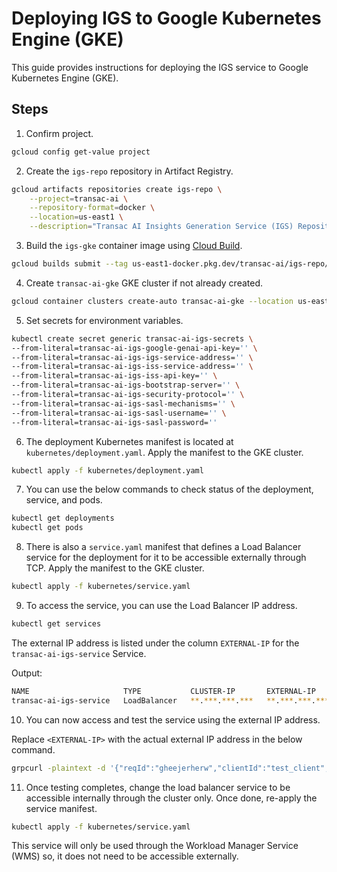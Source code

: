 # Deploying IGS to Google Kubernetes Engine (GKE)

This guide provides instructions for deploying the IGS service to Google Kubernetes Engine (GKE).

## Steps

1. Confirm project.

```bash
gcloud config get-value project
```

2. Create the `igs-repo` repository in Artifact Registry.

```bash
gcloud artifacts repositories create igs-repo \
    --project=transac-ai \
    --repository-format=docker \
    --location=us-east1 \
    --description="Transac AI Insights Generation Service (IGS) Repository"
```

3. Build the `igs-gke` container image using [Cloud Build](https://cloud.google.com/build).

```bash
gcloud builds submit --tag us-east1-docker.pkg.dev/transac-ai/igs-repo/transac-ai-igs-gke .
```

4. Create `transac-ai-gke` GKE cluster if not already created.

```bash
gcloud container clusters create-auto transac-ai-gke --location us-east1
```

5. Set secrets for environment variables.

```bash
kubectl create secret generic transac-ai-igs-secrets \
--from-literal=transac-ai-igs-google-genai-api-key='' \
--from-literal=transac-ai-igs-igs-service-address='' \
--from-literal=transac-ai-igs-iss-service-address='' \
--from-literal=transac-ai-igs-iss-api-key='' \
--from-literal=transac-ai-igs-bootstrap-server='' \
--from-literal=transac-ai-igs-security-protocol='' \
--from-literal=transac-ai-igs-sasl-mechanisms='' \
--from-literal=transac-ai-igs-sasl-username='' \
--from-literal=transac-ai-igs-sasl-password=''
```

6. The deployment Kubernetes manifest is located at `kubernetes/deployment.yaml`. Apply the manifest to the GKE cluster.

```bash
kubectl apply -f kubernetes/deployment.yaml
```

7. You can use the below commands to check status of the deployment, service, and pods.

```bash
kubectl get deployments
kubectl get pods
```

8. There is also a `service.yaml` manifest that defines a Load Balancer service for the deployment for it to be accessible externally through TCP. Apply the manifest to the GKE cluster.

```bash
kubectl apply -f kubernetes/service.yaml
```

9. To access the service, you can use the Load Balancer IP address.

```bash
kubectl get services
```

The external IP address is listed under the column `EXTERNAL-IP` for the `transac-ai-igs-service` Service.

Output:

```bash
NAME                     TYPE           CLUSTER-IP       EXTERNAL-IP      PORT(S)        AGE
transac-ai-igs-service   LoadBalancer   **.***.***.***   **.***.***.***    80:31645/TCP   3h47m
```

10. You can now access and test the service using the external IP address.

Replace `<EXTERNAL-IP>` with the actual external IP address in the below command.

```bash
grpcurl -plaintext -d '{"reqId":"gheejerherw","clientId":"test_client","promptId":2,"recordsSourceId":"SUPABASE","promptTemplatesSourceId":"SUPABASE","fromTime":"2019-12-29T06:39:22Z","toTime":"2019-12-29T23:49:22Z"}' <EXTERNAL-IP>:80 igs.InsightsGenerationService/GenerateInsights
```

11. Once testing completes, change the load balancer service to be accessible internally through the cluster only. Once done, re-apply the service manifest.

```bash
kubectl apply -f kubernetes/service.yaml
```

This service will only be used through the Workload Manager Service (WMS) so, it does not need to be accessible externally.
